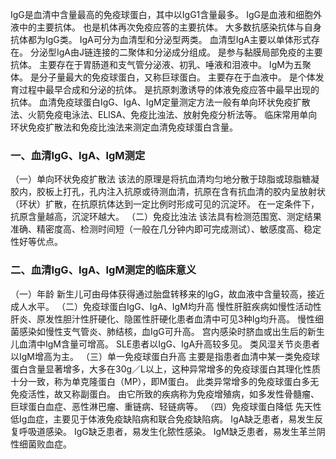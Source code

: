 

IgG是血清中含量最高的免疫球蛋白，其中以IgG1含量最多。
IgG是血液和细胞外液中的主要抗体。
也是机体再次免疫应答的主要抗体。
大多数抗感染抗体与自身抗体都为IgG类。
IgA可分为血清型和分泌型两类。
血清型IgA主要以单体形式存在。
分泌型IgA由J链连接的二聚体和分泌成分组成。
是参与黏膜局部免疫的主要抗体。
主要存在于胃肠道和支气管分泌液、初乳、唾液和泪液中。
IgM为五聚体。
是分子量最大的免疫球蛋白，又称巨球蛋白。
主要存在于血液中。
是个体发育过程中最早合成和分泌的抗体。
是抗原刺激诱导的体液免疫应答中最早出现的抗体。
血清免疫球蛋白IgG、IgA、IgM定量测定方法一般有单向环状免疫扩散法、火箭免疫电泳法、ELlSA、免疫比浊法、放射免疫分析法等。
临床常用单向环状免疫扩散法和免疫比浊法来测定血清免疫球蛋白含量。

### 一、血清IgG、IgA、lgM测定
（一）单向环状免疫扩散法
该法的原理是将抗血清均匀地分散于琼脂或琼脂糖凝胶内，胶板上打孔，孔内注入抗原或待测血清，抗原在含有抗血清的胶内呈放射状（环状）扩散，在抗原抗体达到一定比例时形成可见的沉淀环。
在一定条件下，抗原含量越高，沉淀环越大。
（二）免疫比浊法
该法具有检测范围宽、测定结果准确、精密度高、检测时间短（一般在几分钟内即可完成测试）、敏感度高、稳定性好等优点。

### 二、血清IgG、IgA、IgM测定的临床意义
（一）年龄
新生儿可由母体获得通过胎盘转移来的IgG，故血液中含量较高，接近成人水平。
（二）免疫球蛋白IgG、IgA、IgM均升高
慢性肝脏疾病如慢性活动性肝炎、原发性胆汁性肝硬化、隐匿性肝硬化患者血清中可见3种Ig均升高。
慢性细菌感染如慢性支气管炎、肺结核，血IgG可升高。
宫内感染时脐血或出生后的新生儿血清中IgM含量可增高。
SLE患者以IgG、IgA升高较多见。
类风湿关节炎患者以IgM增高为主。
（三）单一免疫球蛋白升高
主要是指患者血清中某一类免疫球蛋白含量显著增多，大多在30g／L以上，这种异常增多的免疫球蛋白其理化性质十分一致，称为单克隆蛋白（MP），即M蛋白。
此类异常增多的免疫球蛋白多无免疫活性，故又称副蛋白。
由它所致的疾病称为免疫增殖病，如多发性骨髓瘤、巨球蛋白血症、恶性淋巴瘤、重链病、轻链病等。
（四）免疫球蛋白降低
先天性低Ig血症，主要见于体液免疫缺陷病和联合免疫缺陷病。
IgA缺乏患者，易发生反复呼吸道感染。
IgG缺乏患者，易发生化脓性感染。
IgM缺乏患者，易发生革兰阴性细菌败血症。
